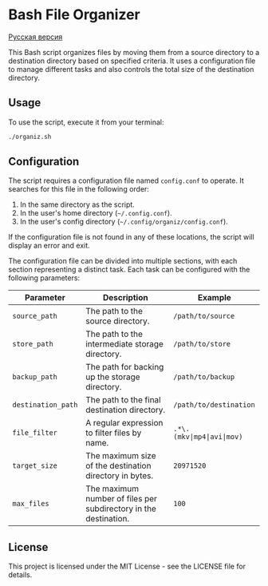 # Bash File Organizer

[Русская версия](docs/README_RU.md)

This Bash script organizes files by moving them from a source directory to a destination directory based on specified criteria. It uses a configuration file to manage different tasks and also controls the total size of the destination directory.

## Usage

To use the script, execute it from your terminal:

```bash
./organiz.sh
```

## Configuration

The script requires a configuration file named `config.conf` to operate. It searches for this file in the following order:
1. In the same directory as the script.
2. In the user's home directory (`~/.config.conf`).
3. In the user's config directory (`~/.config/organiz/config.conf`).

If the configuration file is not found in any of these locations, the script will display an error and exit.

The configuration file can be divided into multiple sections, with each section representing a distinct task. Each task can be configured with the following parameters:

| Parameter | Description | Example |
|-----------|-------------|---------|
| `source_path` | The path to the source directory. | `/path/to/source` |
| `store_path` | The path to the intermediate storage directory. | `/path/to/store` |
| `backup_path` | The path for backing up the storage directory. | `/path/to/backup` |
| `destination_path` | The path to the final destination directory. | `/path/to/destination` |
| `file_filter` | A regular expression to filter files by name. | `.*\.(mkv\|mp4\|avi\|mov)` |
| `target_size` | The maximum size of the destination directory in bytes. | `20971520` |
| `max_files` | The maximum number of files per subdirectory in the destination. | `100` |

## License

This project is licensed under the MIT License - see the LICENSE file for details.
